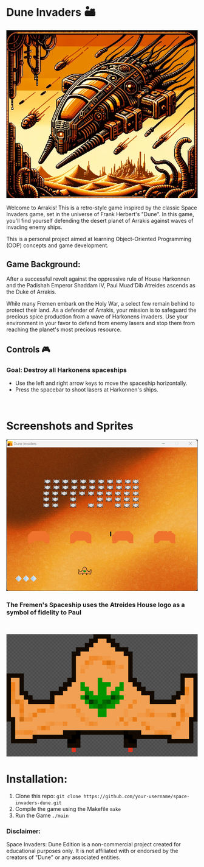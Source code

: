 # Dune Invaders 🏜️


![Dune_Invaders_Logo](src/images/icons/hr_giger2.bmp)

 
Welcome to Arrakis! This is a retro-style game inspired by the classic Space Invaders game, set in the universe of Frank Herbert's "Dune". In this game, you'll find yourself defending the desert planet of Arrakis against waves of invading enemy ships. 

This is a personal project aimed at learning Object-Oriented Programming (OOP) concepts and game development.


## Game Background:
After a successful revolt against the oppressive rule of House Harkonnen and the Padishah Emperor Shaddam IV, Paul Muad'Dib Atreides ascends as the Duke of Arrakis. 

While many Fremen embark on the Holy War, a select few remain behind to protect their land. As a defender of Arrakis, your mission is to safeguard the precious spice production from a wave of Harkonens invaders. Use your environment in your favor to defend from enemy lasers and stop them from reaching the planet's most precious resource.

## Controls 🎮
### **Goal**: Destroy all Harkonens spaceships 
- Use the left and right arrow keys to move the spaceship horizontally.
- Press the spacebar to shoot lasers at Harkonnen's ships.

<br>

# Screenshots and Sprites

![Fremen_Spaceship_Sprite](src/images/screenshots/DuneInvaders_Gameplay.png)

### The Fremen's Spaceship uses the Atreides House logo as a symbol of fidelity to Paul

<br>



![Fremen_Spaceship_Sprite](src/images/screenshots/spaceship_sprite_screenshot.png)



# Installation: 
1. Clone this repo: ```git clone https://github.com/your-username/space-invaders-dune.git ``` 
2. Compile the game using the Makefile ```make ```
3. Run the Game ```./main ``` 

### Disclaimer: 
Space Invaders: Dune Edition is a non-commercial project created for educational purposes only. It is not affiliated with or endorsed by the creators of "Dune" or any associated entities.
